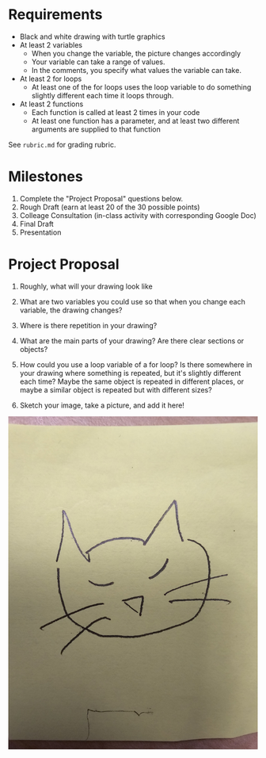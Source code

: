# Requirements

* Black and white drawing with turtle graphics
* At least 2 variables
    * When you change the variable, the picture changes accordingly
    * Your variable can take a range of values.
    * In the comments, you specify what values the variable can take.
* At least 2 for loops
    * At least one of the for loops uses the loop variable to do something slightly different each time it loops through.
* At least 2 functions
    * Each function is called at least 2 times in your code
    * At least one function has a parameter, and at least two different arguments are supplied to that function

See `rubric.md` for grading rubric.

# Milestones

1. Complete the "Project Proposal" questions below.
2. Rough Draft (earn at least 20 of the 30 possible points)
3. Colleage Consultation (in-class activity with corresponding Google Doc)
4. Final Draft
5. Presentation

# Project Proposal

1. Roughly, what will your drawing look like


2. What are two variables you could use so that when you change each variable, the drawing changes?


3. Where is there repetition in your drawing?


4. What are the main parts of your drawing? Are there clear sections or objects?


5. How could you use a loop variable of a for loop? Is there somewhere in your drawing where something is repeated, but it's slightly different each time? Maybe the same object is repeated in different places, or maybe a similar object is repeated but with different sizes?


6. Sketch your image, take a picture, and add it here!

![](sketch.jpg)
